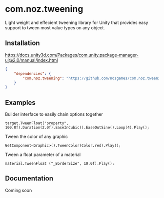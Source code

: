 # com.noz.tweening

Light weight and effecient tweening library for Unity that provides easy support to tween most value types on any object.

## Installation

<https://docs.unity3d.com/Packages/com.unity.package-manager-ui@2.0/manual/index.html>

```json
{
    "dependencies": {
        "com.noz.tweening": "https://github.com/nozgames/com.noz.tweening.git#main"
    }
}
```

## Examples

Builder interface to easily chain options together 

```
target.TweenFloat("property", 100.0f).Duration(2.0f).EaseInCubic().EaseOutSine().Loop(4).Play();
```

Tween the color of any graphic

```
GetComponent<Graphic>().TweenColor(Color.red).Play();
```

Tween a float parameter of a material

```
material.TweenFloat ("_BorderSize", 10.0f).Play();
```

## Documentation

Coming soon

